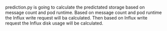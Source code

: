 
prediction.py is going to calculate the predictated storage based on message count and pod runtime. Based on message count and pod runtime the Influx write request will ba calculated. Then based on Influx write request the Influx disk usage will be calculated.
